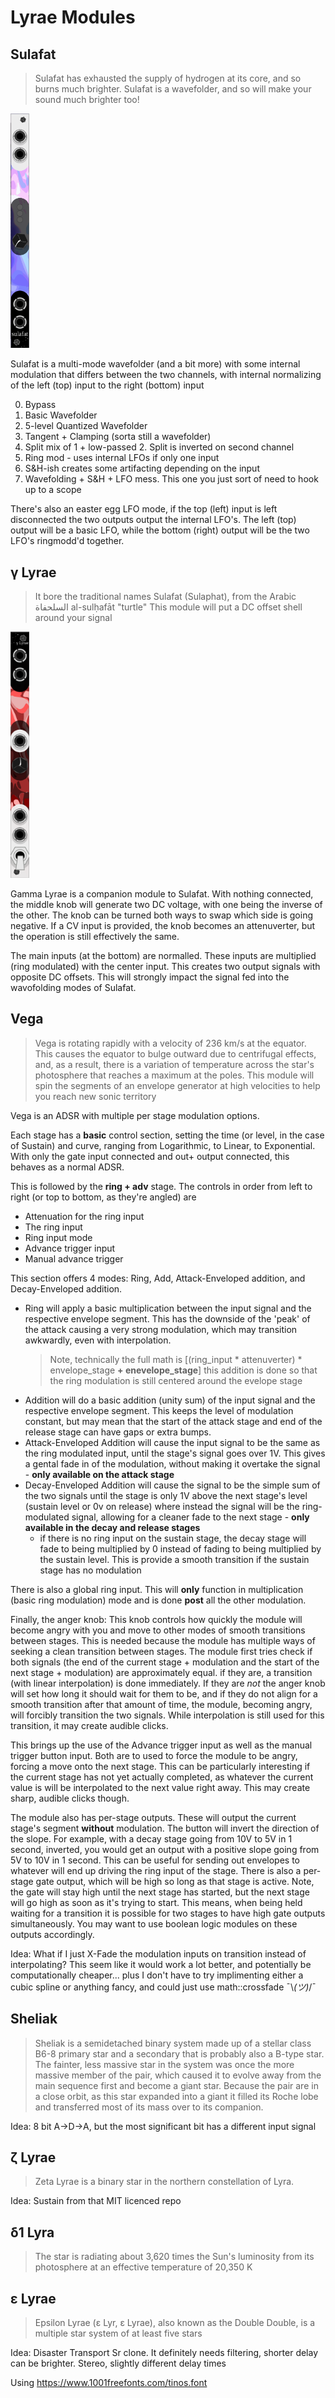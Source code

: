 # Lyrae Modules

## Sulafat
> Sulafat has exhausted the supply of hydrogen at its core, and so burns much brighter.
> Sulafat is a wavefolder, and so will make your sound much brighter too!
<img src="./images/Sulafat.png" alt="alt text" width="30">

Sulafat is a multi-mode wavefolder (and a bit more) with some internal modulation that differs between the two channels, with internal normalizing of the left (top) input to the right (bottom) input


0. Bypass
1. Basic Wavefolder
2. 5-level Quantized Wavefolder
3. Tangent + Clamping (sorta still a wavefolder)
4. Split mix of 1 + low-passed 2. Split is inverted on second channel
5. Ring mod - uses internal LFOs if only one input
6. S&H-ish creates some artifacting depending on the input
7. Wavefolding + S&H + LFO mess. This one you just sort of need to hook up to a scope

There's also an easter egg LFO mode, if the top (left) input is left disconnected the two outputs output the internal LFO's.
The left (top) output will be a basic LFO, while the bottom (right) output will be the two LFO's ringmodd'd together.

## γ Lyrae
> It bore the traditional names Sulafat (Sulaphat), from the Arabic السلحفاة al-sulḥafāt "turtle" 
> This module will put a DC offset shell around your signal

<img src="./images/Gamma.png" alt="alt text" width="30">

Gamma Lyrae is a companion module to Sulafat. With nothing connected, the middle knob will generate two DC voltage, with one being the inverse of the other. The knob can be turned both ways to swap which side is going negative. If a CV input is provided, the knob becomes an attenuverter, but the operation is still effectively the same.

The main inputs (at the bottom) are normalled. These inputs are multiplied (ring modulated) with the center input. This creates two output signals with opposite DC offsets. This will strongly impact the signal fed into the wavofolding modes of Sulafat.

## Vega
> Vega is rotating rapidly with a velocity of 236 km/s at the equator. This causes the equator to bulge outward due to centrifugal effects, and, as a result, there is a variation of temperature across the star's photosphere that reaches a maximum at the poles.
> This module will spin the segments of an envelope generator at high velocities to help you reach new sonic territory

Vega is an ADSR with multiple per stage modulation options.

Each stage has a **basic** control section, setting the time (or level, in the case of Sustain) and curve, ranging from Logarithmic, to Linear, to Exponential. With only the gate input connected and out+ output connected, this behaves as a normal ADSR.

This is followed by the **ring + adv** stage. The controls in order from left to right (or top to bottom, as they're angled) are
* Attenuation for the ring input
* The ring input
* Ring input mode
* Advance trigger input
* Manual advance trigger

This section offers 4 modes: Ring, Add, Attack-Enveloped addition, and Decay-Enveloped addition.
* Ring will apply a basic multiplication between the input signal and the respective envelope segment. This has the downside of the 'peak' of the attack causing a very strong modulation, which may transition awkwardly, even with interpolation.
  > Note, technically the full math is [(ring_input * attenuverter) * envelope_stage **+ enevelope_stage**] this addition is done so that the ring modulation is still centered around the evelope stage
* Addition will do a basic addition (unity sum) of the input signal and the respective envelope segment. This keeps the level of modulation constant, but may mean that the start of the attack stage and end of the release stage can have gaps or extra bumps.
* Attack-Enveloped Addition will cause the input signal to be the same as the ring modulated input, until the stage's signal goes over 1V. This gives a gental fade in of the modulation, without making it overtake the signal - **only available on the attack stage**
* Decay-Enveloped Addition will cause the signal to be the simple sum of the two signals until the stage is only 1V above the next stage's level (sustain level or 0v on release) where instead the signal will be the ring-modulated signal, allowing for a cleaner fade to the next stage - **only available in the decay and release stages**
  * if there is no ring input on the sustain stage, the decay stage will fade to being multiplied by 0 instead of fading to being multiplied by the sustain level. This is provide a smooth transition if the sustain stage has no modulation

There is also a global ring input. This will **only** function in multiplication (basic ring modulation) mode and is done **post** all the other modulation.

Finally, the anger knob: This knob controls how quickly the module will become angry with you and move to other modes of smooth transitions between stages. This is needed because the module has multiple ways of seeking a clean transition between stages. The module first tries check if both signals (the end of the current stage + modulation and the start of the next stage + modulation) are approximately equal. if they are, a transition (with linear interpolation) is done immediately. If they are *not* the anger knob will set how long it should wait for them to be, and if they do not align for a smooth transition after that amount of time, the module, becoming angry, will forcibly transition the two signals. While interpolation is still used for this transition, it may create audible clicks.

This brings up the use of the Advance trigger input as well as the manual trigger button input. Both are to used to force the module to be angry, forcing a move onto the next stage. This can be particularly interesting if the current stage has not yet actually completed, as whatever the current value is will be interpolated to the next value right away. This may create sharp, audible clicks though.

The module also has per-stage outputs. These will output the current stage's segment **without** modulation. The button will invert the direction of the slope. For example, with a decay stage going from 10V to 5V in 1 second, inverted, you would get an output with a positive slope going from 5V to 10V in 1 second. This can be useful for sending out envelopes to whatever will end up driving the ring input of the stage.
There is also a per-stage gate output, which will be high so long as that stage is active. Note, the gate will stay high until the next stage has started, but the next stage will go high as soon as it's trying to start. This means, when being held waiting for a transition it is possible for two stages to have high gate outputs simultaneously. You may want to use boolean logic modules on these outputs accordingly.

Idea: What if I just X-Fade the modulation inputs on transition instead of interpolating? This seem like it would work a lot better, and potentially be computationally cheaper... plus I don't have to try implimenting either a cubic spline or anything fancy, and could just use math::crossfade ¯\\_(ツ)_/¯

## Sheliak
> Sheliak is a semidetached binary system made up of a stellar class B6-8 primary star and a secondary that is probably also a B-type star. The fainter, less massive star in the system was once the more massive member of the pair, which caused it to evolve away from the main sequence first and become a giant star. Because the pair are in a close orbit, as this star expanded into a giant it filled its Roche lobe and transferred most of its mass over to its companion.

Idea: 8 bit A→D→A, but the most significant bit has a different input signal
## ζ Lyrae
> Zeta Lyrae is a binary star in the northern constellation of Lyra.

Idea: Sustain from that MIT licenced repo
## δ1 Lyra
> The star is radiating about 3,620 times the Sun's luminosity from its photosphere at an effective temperature of 20,350 K
## ε Lyrae
> Epsilon Lyrae (ε Lyr, ε Lyrae), also known as the Double Double, is a multiple star system of at least five stars

Idea: Disaster Transport Sr clone. It definitely needs filtering, shorter delay can be brighter. Stereo, slightly different delay times

Using https://www.1001freefonts.com/tinos.font